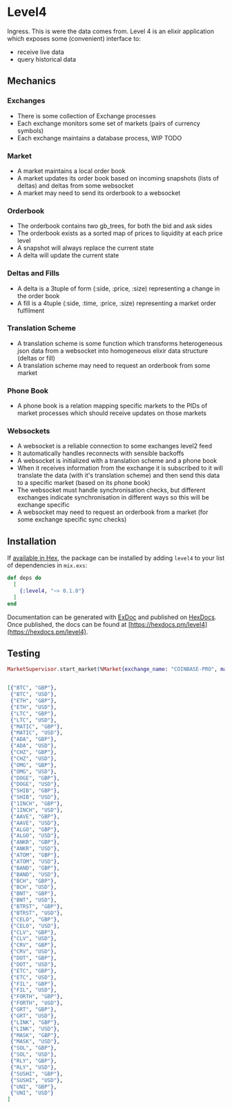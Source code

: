 # Level4
Ingress. This is were the data comes from.
Level 4 is an elixir application which exposes some (convenient)
interface to:
- receive live data
- query historical data

## Mechanics
### Exchanges
- There is some collection of Exchange processes
- Each exchange monitors some set of markets (pairs of currency symbols)
- Each exchange maintains a database process, WIP TODO

### Market
- A market maintains a local order book
- A market updates its order book based on incoming snapshots (lists of
  deltas) and deltas from some websocket
- A market may need to send its orderbook to a websocket

### Orderbook
- The orderbook contains two gb\_trees, for both the bid and ask sides
- The orderbook exists as a sorted map of prices to liquidity at each price
  level
- A snapshot will always replace the current state
- A delta will update the current state

### Deltas and Fills
- A delta is a 3tuple of form (:side, :price, :size) representing a change
  in the order book
- A fill is a 4tuple (:side, :time, :price, :size) representing a market
  order fulfilment

### Translation Scheme
- A translation scheme is some function which transforms heterogeneous
  json data from a websocket into  homogeneous elixir data structure (deltas
  or fill)
- A translation scheme may need to request an orderbook from some market

### Phone Book
- A phone book is a relation mapping specific markets to the PIDs of market
processes which should receive updates on those markets

### Websockets
- A websocket is a reliable connection to some exchanges level2 feed
- It automatically handles reconnects with sensible backoffs
- A websocket is initialized with a translation scheme and a phone book
- When it receives information from the exchange it is subscribed to it will
  translate the data (with it's translation scheme) and then send this data to
  a specific market (based on its phone book)
- The websocket must handle synchronisation checks, but different exchanges
  indicate synchronisation in different ways so this will be exchange specific
- A websocket may need to request an orderbook from a market (for some exchange
  specific sync checks)

## Installation
If [available in Hex](https://hex.pm/docs/publish), the package can be installed
by adding `level4` to your list of dependencies in `mix.exs`:

```elixir
def deps do
  [
    {:level4, "~> 0.1.0"}
  ]
end
```

Documentation can be generated with [ExDoc](https://github.com/elixir-lang/ex_doc)
and published on [HexDocs](https://hexdocs.pm). Once published, the docs can
be found at [https://hexdocs.pm/level4](https://hexdocs.pm/level4).

## Testing
```elixir
MarketSupervisor.start_market(%Market{exchange_name: "COINBASE-PRO", major_symbol: "LTC", quote_symbol: "GBP", ws_url: "ws-feed.exchange.coinbase.com", ws_port: 443, translation_scheme: Exchanges.Coinbase})


[{"BTC", "GBP"},
 {"BTC", "USD"},
 {"ETH", "GBP"},
 {"ETH", "USD"},
 {"LTC", "GBP"},
 {"LTC", "USD"},
 {"MATIC", "GBP"},
 {"MATIC", "USD"},
 {"ADA", "GBP"},
 {"ADA", "USD"},
 {"CHZ", "GBP"},
 {"CHZ", "USD"},
 {"OMG", "GBP"},
 {"OMG", "USD"},
 {"DOGE", "GBP"},
 {"DOGE", "USD"},
 {"SHIB", "GBP"},
 {"SHIB", "USD"},
 {"1INCH", "GBP"},
 {"1INCH", "USD"},
 {"AAVE", "GBP"},
 {"AAVE", "USD"},
 {"ALGO", "GBP"},
 {"ALGO", "USD"},
 {"ANKR", "GBP"},
 {"ANKR", "USD"},
 {"ATOM", "GBP"},
 {"ATOM", "USD"},
 {"BAND", "GBP"},
 {"BAND", "USD"},
 {"BCH", "GBP"},
 {"BCH", "USD"},
 {"BNT", "GBP"},
 {"BNT", "USD"},
 {"BTRST", "GBP"},
 {"BTRST", "USD"},
 {"CELO", "GBP"},
 {"CELO", "USD"},
 {"CLV", "GBP"},
 {"CLV", "USD"},
 {"CRV", "GBP"},
 {"CRV", "USD"},
 {"DOT", "GBP"},
 {"DOT", "USD"},
 {"ETC", "GBP"},
 {"ETC", "USD"},
 {"FIL", "GBP"},
 {"FIL", "USD"},
 {"FORTH", "GBP"},
 {"FORTH", "USD"},
 {"GRT", "GBP"},
 {"GRT", "USD"},
 {"LINK", "GBP"},
 {"LINK", "USD"},
 {"MASK", "GBP"},
 {"MASK", "USD"},
 {"SOL", "GBP"},
 {"SOL", "USD"},
 {"RLY", "GBP"},
 {"RLY", "USD"},
 {"SUSHI", "GBP"},
 {"SUSHI", "USD"},
 {"UNI", "GBP"},
 {"UNI", "USD"}
]
```
